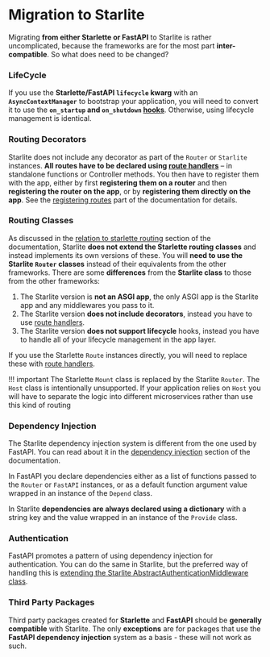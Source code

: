 # Migration to Starlite

Migrating **from either Starlette or FastAPI** to Starlite is rather uncomplicated, because the frameworks are for the most
part **inter-compatible**. So what does need to be changed?

### LifeCycle

If you use the **Starlette/FastAPI `lifecycle` kwarg** with an **`AsyncContextManager`** to bootstrap your application, you will
need to convert it to use the **`on_startup` and `on_shutdown` [hooks](0-the-starlite-app.md#startup-and-shutdown)**. Otherwise, using lifecycle management is identical.

### Routing Decorators

Starlite does not include any decorator as part of the `Router` or `Starlite` instances. **All routes have to be declared
using [route handlers](usage/2-route-handlers/1_http_route_handlers.md)** – in standalone functions or Controller methods. You then have to
register them with the app, either by first **registering them on a router** and then **registering the router on the app**, or
by **registering them directly on the app**. See
the [registering routes](usage/1-routers-and-controllers.md#registering-routes) part of the documentation for details.

### Routing Classes

As discussed in the [relation to starlette routing](usage/1-routers-and-controllers.md#relation-to-starlette-routing)
section of the documentation, Starlite **does not extend the Starlette routing classes** and instead implements its own
versions of these. You will **need to use the Starlite `Router` classes** instead of their equivalents from the other
frameworks. There are some **differences** from the **Starlite class** to those from the other frameworks:

1. The Starlite version is **not an ASGI app**, the only ASGI app is the Starlite app and any middlewares you pass to it.
2. The Starlite version **does not include decorators**, instead you have to use [route handlers](usage/2-route-handlers/1_http_route_handlers.md).
3. The Starlite version **does not support lifecycle** hooks, instead you have to handle all of your lifecycle management in
   the app layer.

If you use the Starlette `Route` instances directly, you will need to replace these
with [route handlers](usage/2-route-handlers/1_http_route_handlers.md).

<!-- prettier-ignore -->
!!! important
    The Starlette `Mount` class is replaced by the Starlite `Router`. The `Host` class is intentionally
    unsupported. If your application relies on `Host` you will have to separate the logic into different microservices
    rather than use this kind of routing

### Dependency Injection

The Starlite dependency injection system is different from the one used by FastAPI. You can read about it in
the [dependency injection](usage/6-dependency-injection.md) section of the documentation.

In FastAPI you declare dependencies either as a list of functions passed to the `Router` or `FastAPI` instances, or as a
default function argument value wrapped in an instance of the `Depend` class.

In Starlite **dependencies are always declared using a dictionary** with a string key and the value wrapped in an instance of
the `Provide` class.

### Authentication

FastAPI promotes a pattern of using dependency injection for authentication. You can do the same in Starlite, but the
preferred way of handling this
is [extending the Starlite AbstractAuthenticationMiddleware class](usage/8-authentication.md).

### Third Party Packages

Third party packages created for **Starlette** and **FastAPI** should be **generally compatible** with Starlite. The only
**exceptions** are for packages that use the **FastAPI dependency injection** system as a basis - these will not work as such.
